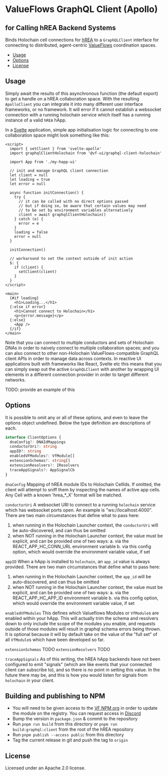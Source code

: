 # ValueFlows GraphQL Client (Apollo)
## for Calling hREA Backend Systems

Binds Holochain cell connections for [hREA](https://github.com/h-REA/hREA/) to a `GraphQLClient` interface for connecting to distributed, agent-centric [ValueFlows](http://valueflo.ws) coordination spaces.

<!-- MarkdownTOC -->

- [Usage](#usage)
- [Options](#options)
- [License](#license)

<!-- /MarkdownTOC -->

## Usage

Simply await the results of this asynchronous function (the default export) to get a handle on a hREA collaboration space.
With the resulting `ApolloClient` you can integrate it into many different user interface frameworks, or no framework. It will
error if it cannot establish a websocket connection with a running holochain service which itself has a running instance of a
valid `hREA` hApp.

In a [Svelte](https://svelte.dev/) application, simple app initialisation logic for connecting to one collaboration space might look something like this:

```svelte
<script>
  import { setClient } from 'svelte-apollo'
  import graphqlClientHolochain from '@vf-ui/graphql-client-holochain'

  import App from './my-happ-ui'

  // init and manage GraphQL client connection
  let client = null
  let loading = true
  let error = null

  async function initConnection() {
    try {
      // it can be called with no direct options passed
      // but if doing so, be aware that certain values may need
      // to be set by environment variables alternatively
      client = await graphqlClientHolochain()
    } catch (e) {
      error = e
    }
    loading = false
    error = null
  }

  initConnection()

  // workaround to set the context outside of init action
  $: {
    if (client) {
      setClient(client)
    }
  }
</script>

<main>
  {#if loading}
    <h1>Loading...</h1>
  {:else if error}
    <h1>Cannot connect to Holochain</h1>
    <p>{error.message}</p>
  {:else}
    <App />
  {/if}
</main>
```

Note that you can connect to multiple conductors and sets of Holochain DNAs in order to naively connect to multiple collaboration spaces; and you can also connect to other non-Holochain ValueFlows-compatible GraphQL client APIs in order to manage data across contexts. In reactive UI applications built with frameworks like React, Svelte etc this means that you can simply swap out the active `GraphQLClient` with another by wrapping UI elements in a different connection provider in order to target different networks.

TODO: provide an example of this

## Options

It is possible to omit any or all of these options, and even to leave the options object undefined. Below the type
definition are descriptions of each.

```typescript
interface ClientOptions {
  dnaConfig?: DNAIdMappings
  conductorUri?: string
  appID?: string
  enabledVFModules?: VfModule[]
  extensionSchemas?: string[]
  extensionResolvers?: IResolvers
  traceAppSignals?: AppSignalCb
}
```

`dnaConfig`
  Mapping of hREA module IDs to Holochain CellIds. If omitted,
	the client will attempt to sniff them by inspecting the names
	of active app cells. Any Cell with a known 'hrea_*_X' format
	will be matched.

`conductorUri`
  A websocket URI to connect to a running `holochain` service which has websocket ports open.
  An example is "ws://localhost:4000".
  There are two main circumstances that define what to pass here:
  1. when running in the Holochain Launcher context, the `conductorUri` will be auto-discovered, and can thus be omitted
  2. when NOT running in the Holochain Launcher context, the value must be explicit, and can be provided one of two ways:
    a. via the REACT_APP_HC_CONN_URL environment variable
    b. via this config option, which would override the environment variable value, if set

`appID`
  When a hApp is installed to `holochain`, an `app_id` value is always provided. There are two main circumstances that define what to pass here:
  1. when running in the Holochain Launcher context, the `app_id` will be auto-discovered, and can thus be omitted
  2. when NOT running in the Holochain Launcher context, the value must be explicit, and can be provided one of two ways:
    a. via the REACT_APP_HC_APP_ID environment variable
    b. via this config option, which would override the environment variable value, if set

`enabledVFModules`
  This defines which Valueflows Modules or `VfModule`s are enabled within your hApp. This will actually trim the schema and resolvers down to only include the scope of the modules you enable, and requests outside of those modules will result in graphql
  schema errors being thrown. It is optional because it will by default take on the value of the "full set" of all `VfModule`s
  which have been developed so far.

`extensionSchemas` TODO
`extensionResolvers` TODO

`traceAppSignals`
  As of this writing, the hREA hApp backends have not been configured to emit "signals" (which are like events that your connected client can subscribe to), and so there is no point in setting this value. In the future there may be, and this is how you would listen for signals from `holochain` in your client.

## Building and publishing to NPM

- You will need to be given access to the [VF NPM org](https://www.npmjs.com/org/valueflows) in order to update the module on the registry. You can request access in [Discord](https://discord.gg/um4UsxdFDk)
- Bump the version in `package.json` & commit to the repository
- Run `pnpm run build` from this directory or `pnpm run build:graphql:client` from the root of the hREA repository
- Run `pnpm publish --access public` from this directory
- Tag the current release in git and push the tag to `origin`


## License

Licensed under an Apache 2.0 license.
